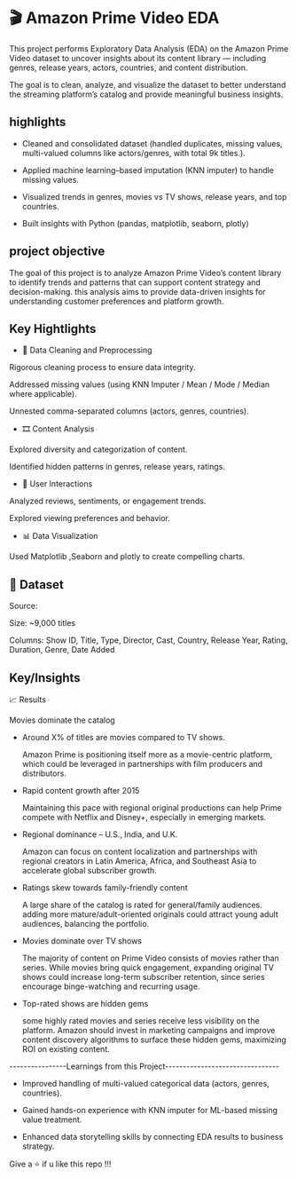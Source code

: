 
# 🎬 Amazon Prime Video EDA

This project performs Exploratory Data Analysis (EDA) on the Amazon Prime Video dataset to uncover insights about its content library — including genres, release years, actors, countries, and content distribution.

The goal is to clean, analyze, and visualize the dataset to better understand the streaming platform’s catalog and provide meaningful business insights.




## highlights



* Cleaned and consolidated dataset (handled duplicates, missing values, multi-valued    columns like actors/genres, with total 9k titles.).

* Applied machine learning–based imputation (KNN imputer) to handle missing values.

* Visualized trends in genres, movies vs TV shows, release years, and top countries.

* Built insights with Python (pandas, matplotlib, seaborn, plotly)
## project objective


The goal of this project is to analyze Amazon Prime Video’s content library to identify trends and patterns that can support content strategy and decision-making.
this analysis aims to provide data-driven insights for understanding customer preferences and platform growth.
## Key Hightlights

* 🧹 Data Cleaning and Preprocessing

Rigorous cleaning process to ensure data integrity.

Addressed missing values (using KNN Imputer / Mean / Mode / Median where applicable).

Unnested comma-separated columns (actors, genres, countries).

* 🎞️ Content Analysis

Explored diversity and categorization of content.

Identified hidden patterns in genres, release years, ratings.

* 👥 User Interactions

Analyzed reviews, sentiments, or engagement trends.

Explored viewing preferences and behavior.

* 📊 Data Visualization

Used Matplotlib ,Seaborn and plotly to create compelling charts.
## 📂 Dataset 

Source: 

Size: ~9,000 titles

Columns: Show ID, Title, Type, Director, Cast, Country, Release Year, Rating, Duration, Genre, Date Added
## Key/Insights
📈 Results 

 Movies dominate the catalog

* Around X% of titles are movies compared to TV shows.
  
  Amazon Prime is positioning itself more as a movie-centric platform, which could be leveraged in partnerships with film producers and distributors.


* Rapid content growth after 2015
   
   Maintaining this pace with regional original productions can help Prime compete with Netflix and Disney+, especially in emerging markets.


* Regional dominance – U.S., India, and U.K.
    
  Amazon can focus on content localization and partnerships with regional creators in   Latin America, Africa, and Southeast Asia to accelerate global subscriber growth.


* Ratings skew towards family-friendly content

  A large share of the catalog is rated for general/family audiences.
  adding more mature/adult-oriented originals could attract young adult audiences, balancing the portfolio.
  

* Movies dominate over TV shows

  The majority of content on Prime Video consists of movies rather than series.
  While movies bring quick engagement, expanding original TV shows could increase long-term subscriber retention, since series encourage binge-watching and recurring usage.


* Top-rated shows are hidden gems

  some highly rated movies and series receive less visibility on the platform.
  Amazon should invest in marketing campaigns and improve content discovery algorithms to surface these hidden gems, maximizing ROI on existing content.


  



----------------Learnings from this Project--------------------------------

  * Improved handling of multi-valued categorical data (actors, genres, countries).

  * Gained hands-on experience with KNN imputer for ML-based missing value treatment.

   * Enhanced data storytelling skills by connecting EDA results to business strategy.



   Give a ⭐ if u like this repo !!!
